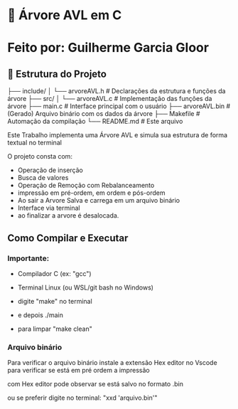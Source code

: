 # 🌲 Árvore AVL em C

# Feito por: Guilherme Garcia Gloor

## 📁 Estrutura do Projeto

├── include/
│ └── arvoreAVL.h # Declarações da estrutura e funções da árvore
├── src/
│ └── arvoreAVL.c # Implementação das funções da árvore
├── main.c # Interface principal com o usuário
├── arvoreAVL.bin # (Gerado) Arquivo binário com os dados da árvore
├── Makefile # Automação da compilação
└── README.md # Este arquivo

Este Trabalho implementa uma Árvore AVL e simula sua estrutura de forma textual no terminal

O projeto consta com:

- Operação de inserção
- Busca de valores
- Operação de Remoção com Rebalanceamento
- impressão em pré-ordem, em ordem e pós-ordem
- Ao sair a Arvore Salva e carrega em um arquivo binário
- Interface via terminal
- ao finalizar a arvore é desalocada.

## Como Compilar e Executar

### Importante:
- Compilador C (ex: "gcc")
- Terminal Linux (ou WSL/git bash no Windows)


- digite "make" no terminal
- e depois ./main
- para limpar "make clean"

### Arquivo binário

Para verificar o arquivo binário instale a extensão Hex editor no Vscode para verificar se está em pré ordem a impressão

com Hex editor pode observar se está salvo no formato .bin

ou se preferir digite no terminal: "xxd 'arquivo.bin'"